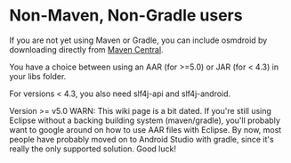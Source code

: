 # Non-Maven, Non-Gradle users

If you are not yet using Maven or Gradle, you can include osmdroid by downloading directly from [Maven Central](https://oss.sonatype.org/content/groups/public/org/osmdroid/).

You have a choice between using an AAR (for >=5.0) or JAR (for < 4.3) in your libs folder.

For versions < 4.3, you also need slf4j-api and slf4j-android.

Version >= v5.0 WARN: This wiki page is a bit dated. If you're still using Eclipse without a backing building system (maven/gradle), you'll probably want to google around on how to use AAR files with Eclipse. By now, most people have probably moved on to Android Studio with gradle, since it's really the only supported solution. Good luck!